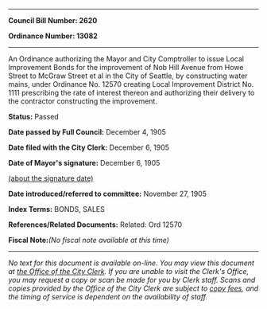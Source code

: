 

********

**Council Bill Number: 2620**
   
**Ordinance Number: 13082**
********

 An Ordinance authorizing the Mayor and City Comptroller to issue Local Improvement Bonds for the improvement of Nob Hill Avenue from Howe Street to McGraw Street et al in the City of Seattle, by constructing water mains, under Ordinance No. 12570 creating Local Improvement District No. 1111 prescribing the rate of interest thereon and authorizing their delivery to the contractor constructing the improvement.

**Status:** Passed
   
**Date passed by Full Council:** December 4, 1905
   
**Date filed with the City Clerk:** December 6, 1905
   
**Date of Mayor's signature:** December 6, 1905
   
[(about the signature date)](/~public/approvaldate.htm)
   
   
   
**Date introduced/referred to committee:** November 27, 1905
   
   
**Index Terms:** BONDS, SALES

**References/Related Documents:** Related: Ord 12570

**Fiscal Note:**_(No fiscal note available at this time)_
********

_No text for this document is available on-line. You may view this document at [the Office of the City Clerk](http://www.seattle.gov/leg/clerk/contactUs.htm). If you are unable to visit the Clerk's Office, you may request a copy or scan be made for you by Clerk staff. Scans and copies provided by the Office of the City Clerk are subject to [copy fees](http://clerk.seattle.gov/~public/clerkfees.htm), and the timing of service is dependent on the availability of staff._

